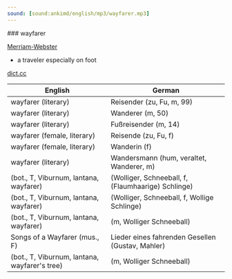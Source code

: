 ```yaml
---
sound: [sound:ankimd/english/mp3/wayfarer.mp3]
---
```


\### wayfarer

[Merriam-Webster](https://www.merriam-webster.com/dictionary/wayfarer)

- a traveler especially on foot

[dict.cc](https://www.dict.cc/wayfarer)

| English        | German       |
| -------------- | ------------ |
| wayfarer (literary) | Reisender (zu, Fu, m, 99) |
| wayfarer (literary) | Wanderer (m, 50) |
| wayfarer (literary) | Fußreisender (m, 14) |
| wayfarer (female, literary) | Reisende (zu, Fu, f) |
| wayfarer (female, literary) | Wanderin (f) |
| wayfarer (literary) | Wandersmann (hum, veraltet, Wanderer, m) |
|  (bot., T, Viburnum, lantana, wayfarer) |  (Wolliger, Schneeball, f, (Flaumhaarige) Schlinge) |
|  (bot., T, Viburnum, lantana, wayfarer) |  (Wolliger, Schneeball, f, Wollige Schlinge) |
|  (bot., T, Viburnum, lantana, wayfarer) |  (m, Wolliger Schneeball) |
| Songs of a Wayfarer (mus., F) | Lieder eines fahrenden Gesellen (Gustav, Mahler) |
|  (bot., T, Viburnum, lantana, wayfarer's tree) |  (m, Wolliger Schneeball) |
